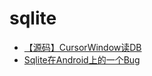 # sqlite

* [【源码】CursorWindow读DB](android/sqlite/sqlite/从源码看ANDROID中SQLITE是怎么通过CURSORWINDOW读DB的.md)
* [Sqlite在Android上的一个Bug](android/sqlite/sqlite/SQLITE在ANDROID上的一个BUG.md)

